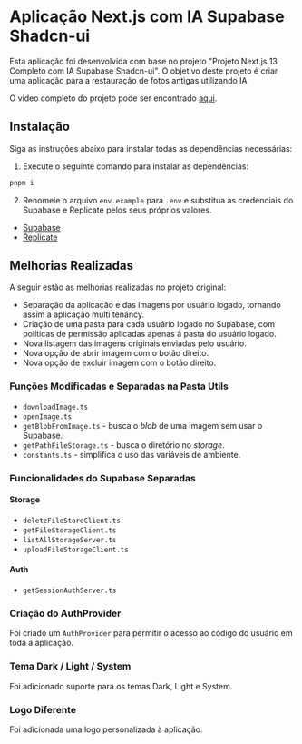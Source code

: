 # Aplicação Next.js com IA Supabase Shadcn-ui

Esta aplicação foi desenvolvida com base no projeto "Projeto Next.js 13 Completo com IA Supabase Shadcn-ui". 
O objetivo deste projeto é criar uma aplicação para a restauração de fotos antigas utilizando IA

O vídeo completo do projeto pode ser encontrado [aqui](https://www.youtube.com/watch?v=KHKpKR1NuaU&t=2s&ab_channel=DeveloperDeck101).

## Instalação

Siga as instruções abaixo para instalar todas as dependências necessárias:

1. Execute o seguinte comando para instalar as dependências:

```bash
pnpm i
```

2. Renomeie o arquivo `env.example` para `.env` e substitua as credenciais do Supabase e Replicate pelos seus próprios valores.

- [Supabase](https://supabase.com/)
- [Replicate](https://replicate.com/)

## Melhorias Realizadas

A seguir estão as melhorias realizadas no projeto original:

- Separação da aplicação e das imagens por usuário logado, tornando assim a aplicação multi tenancy.
- Criação de uma pasta para cada usuário logado no Supabase, com políticas de permissão aplicadas apenas à pasta do usuário logado.
- Nova listagem das imagens originais enviadas pelo usuário.
- Nova opção de abrir imagem com o botão direito.
- Nova opção de excluir imagem com o botão direito.

### Funções Modificadas e Separadas na Pasta Utils

- `downloadImage.ts`
- `openImage.ts`
- `getBlobFromImage.ts` - busca o *blob* de uma imagem sem usar o Supabase.
- `getPathFileStorage.ts` - busca o diretório no *storage*.
- `constants.ts` - simplifica o uso das variáveis de ambiente.

### Funcionalidades do Supabase Separadas

#### Storage

- `deleteFileStoreClient.ts`
- `getFileStorageClient.ts`
- `listAllStorageServer.ts`
- `uploadFileStorageClient.ts`

#### Auth

- `getSessionAuthServer.ts`

### Criação do AuthProvider

Foi criado um `AuthProvider` para permitir o acesso ao código do usuário em toda a aplicação.

### Tema Dark / Light / System

Foi adicionado suporte para os temas Dark, Light e System.

### Logo Diferente

Foi adicionada uma logo personalizada à aplicação.
